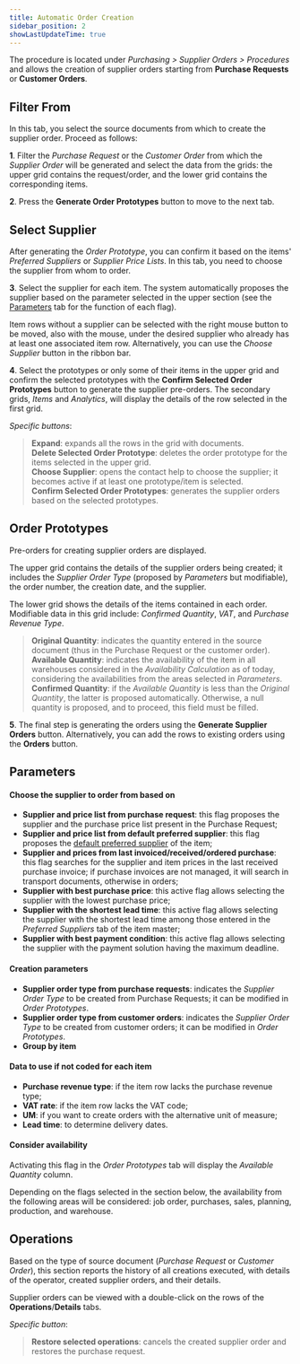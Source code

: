 ```yaml
---
title: Automatic Order Creation
sidebar_position: 2
showLastUpdateTime: true
---
```


The procedure is located under *Purchasing > Supplier Orders > Procedures* and allows the creation of supplier orders starting from **Purchase Requests** or **Customer Orders**.

## Filter From

In this tab, you select the source documents from which to create the supplier order. Proceed as follows:     

**1**. Filter the *Purchase Request* or the *Customer Order* from which the *Supplier Order* will be generated and select the data from the grids: the upper grid contains the request/order, and the lower grid contains the corresponding items.   

**2**. Press the **Generate Order Prototypes** button to move to the next tab.
 

## Select Supplier

After generating the *Order Prototype*, you can confirm it based on the items' *Preferred Suppliers* or *Supplier Price Lists*. In this tab, you need to choose the supplier from whom to order.

**3**. Select the supplier for each item. The system automatically proposes the supplier based on the parameter selected in the upper section (see the [Parameters](/docs/purchase/purchase-orders/procedures/create-purchase-orders-from-purchase-requests#parametri) tab for the function of each flag).

Item rows without a supplier can be selected with the right mouse button to be moved, also with the mouse, under the desired supplier who already has at least one associated item row. Alternatively, you can use the *Choose Supplier* button in the ribbon bar.   

**4**. Select the prototypes or only some of their items in the upper grid and confirm the selected prototypes with the **Confirm Selected Order Prototypes** button to generate the supplier pre-orders. The secondary grids, *Items* and *Analytics*, will display the details of the row selected in the first grid.

*Specific buttons*:

> **Expand**: expands all the rows in the grid with documents.   
> **Delete Selected Order Prototype**: deletes the order prototype for the items selected in the upper grid.   
> **Choose Supplier**: opens the contact help to choose the supplier; it becomes active if at least one prototype/item is selected.   
> **Confirm Selected Order Prototypes**: generates the supplier orders based on the selected prototypes.   


## Order Prototypes

Pre-orders for creating supplier orders are displayed.

The upper grid contains the details of the supplier orders being created; it includes the *Supplier Order Type* (proposed by *Parameters* but modifiable), the order number, the creation date, and the supplier.

The lower grid shows the details of the items contained in each order. Modifiable data in this grid include: *Confirmed Quantity*, *VAT*, and *Purchase Revenue Type*.
    
> **Original Quantity**: indicates the quantity entered in the source document (thus in the Purchase Request or the customer order).    
> **Available Quantity**: indicates the availability of the item in all warehouses considered in the *Availability Calculation* as of today, considering the availabilities from the areas selected in *Parameters*.   
> **Confirmed Quantity**: if the *Available Quantity* is less than the *Original Quantity*, the latter is proposed automatically. Otherwise, a null quantity is proposed, and to proceed, this field must be filled.    


**5**. The final step is generating the orders using the **Generate Supplier Orders** button. Alternatively, you can add the rows to existing orders using the **Orders** button.        


## Parameters

#### Choose the supplier to order from based on

- **Supplier and price list from purchase request**: this flag proposes the supplier and the purchase price list present in the Purchase Request;      
- **Supplier and price list from default preferred supplier**: this flag proposes the [default preferred supplier](/docs/erp-home/registers/items/create-new-items/item-registry/preferential-vendors) of the item;      
- **Supplier and prices from last invoiced/received/ordered purchase**: this flag searches for the supplier and item prices in the last received purchase invoice; if purchase invoices are not managed, it will search in transport documents, otherwise in orders;     
- **Supplier with best purchase price**: this active flag allows selecting the supplier with the lowest purchase price;    
- **Supplier with the shortest lead time**: this active flag allows selecting the supplier with the shortest lead time among those entered in the *Preferred Suppliers* tab of the item master;   
- **Supplier with best payment condition**: this active flag allows selecting the supplier with the payment solution having the maximum deadline.

#### Creation parameters

- **Supplier order type from purchase requests**: indicates the *Supplier Order Type* to be created from Purchase Requests; it can be modified in *Order Prototypes*.    
- **Supplier order type from customer orders**: indicates the *Supplier Order Type* to be created from customer orders; it can be modified in *Order Prototypes*.    
- **Group by item**

#### Data to use if not coded for each item

- **Purchase revenue type**: if the item row lacks the purchase revenue type;    
- **VAT rate**: if the item row lacks the VAT code;    
- **UM**: if you want to create orders with the alternative unit of measure;    
- **Lead time**: to determine delivery dates.   

#### Consider availability

Activating this flag in the *Order Prototypes* tab will display the *Available Quantity* column. 

Depending on the flags selected in the section below, the availability from the following areas will be considered: job order, purchases, sales, planning, production, and warehouse.

## Operations

Based on the type of source document (*Purchase Request* or *Customer Order*), this section reports the history of all creations executed, with details of the operator, created supplier orders, and their details.

Supplier orders can be viewed with a double-click on the rows of the **Operations**/**Details** tabs.

*Specific button*:

> **Restore selected operations**: cancels the created supplier order and restores the purchase request.
